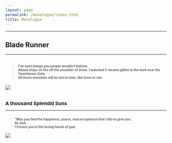 ```yaml
---
layout: page
permalink: /monologue/index.html
title: Monologue
---
```


---


## Blade Runner
---
> <font size="0.5"> I've seen things you people wouldn't believe. <br>
Attack ships on fire off the shoulder of Orion. I watched C-beams glitter in the dark near the Tannhäuser Gate.<br>
 All those moments will be lost in time, like tears in rain.
> ---
<div>
<img src="https://Forbear-Xia.github.io/images/3.jpg">
</div>
<br>


## A thousand Splendid Suns
---
> <font size="0.5"> "May you find the happiness, peace, and acceptance that I did no give you.<br>
Be well.<br>
I'll leave you in the loving hands of god.<br>
> ---
<div>
<img src="https://Forbear-Xia.github.io/images/4.jpg">
</div>
<br>

